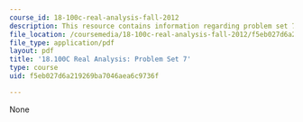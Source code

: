 ```yaml
---
course_id: 18-100c-real-analysis-fall-2012
description: This resource contains information regarding problem set 7.
file_location: /coursemedia/18-100c-real-analysis-fall-2012/f5eb027d6a219269ba7046aea6c9736f_MIT18_100CF12_ps7.pdf
file_type: application/pdf
layout: pdf
title: '18.100C Real Analysis: Problem Set 7'
type: course
uid: f5eb027d6a219269ba7046aea6c9736f

---
```

None